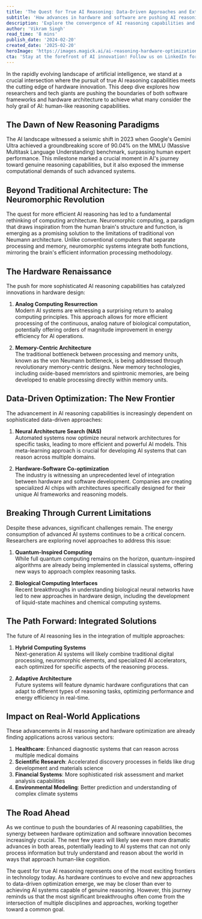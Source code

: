 ```yaml
---
title: 'The Quest for True AI Reasoning: Data-Driven Approaches and Extreme Hardware Optimization'
subtitle: 'How advances in hardware and software are pushing AI reasoning to new frontiers'
description: 'Explore the convergence of AI reasoning capabilities and hardware innovation as researchers push the boundaries of both software frameworks and hardware architecture. From neuromorphic computing to quantum-inspired algorithms, discover how the quest for true AI reasoning is reshaping the technological landscape and impacting real-world applications across multiple sectors.'
author: 'Vikram Singh'
read_time: '8 mins'
publish_date: '2024-02-20'
created_date: '2025-02-20'
heroImage: 'https://images.magick.ai/ai-reasoning-hardware-optimization.jpg'
cta: 'Stay at the forefront of AI innovation! Follow us on LinkedIn for daily updates on breakthrough developments in AI reasoning and hardware optimization. Join our community of tech enthusiasts and industry experts shaping the future of artificial intelligence!'
---
```


In the rapidly evolving landscape of artificial intelligence, we stand at a crucial intersection where the pursuit of true AI reasoning capabilities meets the cutting edge of hardware innovation. This deep dive explores how researchers and tech giants are pushing the boundaries of both software frameworks and hardware architecture to achieve what many consider the holy grail of AI: human-like reasoning capabilities.

## The Dawn of New Reasoning Paradigms

The AI landscape witnessed a seismic shift in 2023 when Google's Gemini Ultra achieved a groundbreaking score of 90.04% on the MMLU (Massive Multitask Language Understanding) benchmark, surpassing human expert performance. This milestone marked a crucial moment in AI's journey toward genuine reasoning capabilities, but it also exposed the immense computational demands of such advanced systems.

## Beyond Traditional Architecture: The Neuromorphic Revolution

The quest for more efficient AI reasoning has led to a fundamental rethinking of computing architecture. Neuromorphic computing, a paradigm that draws inspiration from the human brain's structure and function, is emerging as a promising solution to the limitations of traditional von Neumann architecture. Unlike conventional computers that separate processing and memory, neuromorphic systems integrate both functions, mirroring the brain's efficient information processing methodology.

## The Hardware Renaissance

The push for more sophisticated AI reasoning capabilities has catalyzed innovations in hardware design:

1. **Analog Computing Resurrection**  
   Modern AI systems are witnessing a surprising return to analog computing principles. This approach allows for more efficient processing of the continuous, analog nature of biological computation, potentially offering orders of magnitude improvement in energy efficiency for AI operations.

2. **Memory-Centric Architecture**  
   The traditional bottleneck between processing and memory units, known as the von Neumann bottleneck, is being addressed through revolutionary memory-centric designs. New memory technologies, including oxide-based memristors and spintronic memories, are being developed to enable processing directly within memory units.

## Data-Driven Optimization: The New Frontier

The advancement in AI reasoning capabilities is increasingly dependent on sophisticated data-driven approaches:

1. **Neural Architecture Search (NAS)**  
   Automated systems now optimize neural network architectures for specific tasks, leading to more efficient and powerful AI models. This meta-learning approach is crucial for developing AI systems that can reason across multiple domains.

2. **Hardware-Software Co-optimization**  
   The industry is witnessing an unprecedented level of integration between hardware and software development. Companies are creating specialized AI chips with architectures specifically designed for their unique AI frameworks and reasoning models.

## Breaking Through Current Limitations

Despite these advances, significant challenges remain. The energy consumption of advanced AI systems continues to be a critical concern. Researchers are exploring novel approaches to address this issue:

1. **Quantum-Inspired Computing**  
   While full quantum computing remains on the horizon, quantum-inspired algorithms are already being implemented in classical systems, offering new ways to approach complex reasoning tasks.

2. **Biological Computing Interfaces**  
   Recent breakthroughs in understanding biological neural networks have led to new approaches in hardware design, including the development of liquid-state machines and chemical computing systems.

## The Path Forward: Integrated Solutions

The future of AI reasoning lies in the integration of multiple approaches:

1. **Hybrid Computing Systems**  
   Next-generation AI systems will likely combine traditional digital processing, neuromorphic elements, and specialized AI accelerators, each optimized for specific aspects of the reasoning process.

2. **Adaptive Architecture**  
   Future systems will feature dynamic hardware configurations that can adapt to different types of reasoning tasks, optimizing performance and energy efficiency in real-time.

## Impact on Real-World Applications

These advancements in AI reasoning and hardware optimization are already finding applications across various sectors:

1. **Healthcare**: Enhanced diagnostic systems that can reason across multiple medical domains
2. **Scientific Research**: Accelerated discovery processes in fields like drug development and materials science
3. **Financial Systems**: More sophisticated risk assessment and market analysis capabilities
4. **Environmental Modeling**: Better prediction and understanding of complex climate systems

## The Road Ahead

As we continue to push the boundaries of AI reasoning capabilities, the synergy between hardware optimization and software innovation becomes increasingly crucial. The next few years will likely see even more dramatic advances in both areas, potentially leading to AI systems that can not only process information but truly understand and reason about the world in ways that approach human-like cognition.

The quest for true AI reasoning represents one of the most exciting frontiers in technology today. As hardware continues to evolve and new approaches to data-driven optimization emerge, we may be closer than ever to achieving AI systems capable of genuine reasoning. However, this journey reminds us that the most significant breakthroughs often come from the intersection of multiple disciplines and approaches, working together toward a common goal.